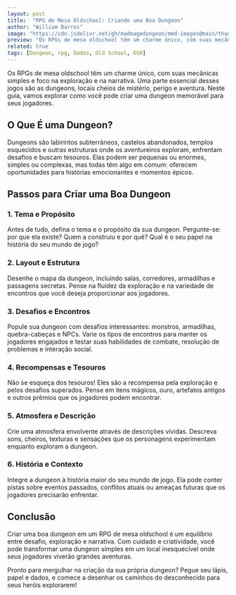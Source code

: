 ```yaml
---
layout: post
title:  "RPG de Mesa Oldschool: Criando uma Boa Dungeon"
author: "William Barros"
image: "https://cdn.jsdelivr.net/gh/madmagedungeon/mmd-images@main/thumb.webp"
preview: "Os RPGs de mesa oldschool têm um charme único, com suas mecânicas simples  ..."
related: true
tags: [Dungeon, rpg, Dados, Old School, OSR]
---
```


Os RPGs de mesa oldschool têm um charme único, com suas mecânicas simples e foco na exploração e na narrativa. Uma parte essencial desses jogos são as dungeons, locais cheios de mistério, perigo e aventura. Neste guia, vamos explorar como você pode criar uma dungeon memorável para seus jogadores.

## O Que É uma Dungeon?

Dungeons são labirintos subterrâneos, castelos abandonados, templos esquecidos e outras estruturas onde os aventureiros exploram, enfrentam desafios e buscam tesouros. Elas podem ser pequenas ou enormes, simples ou complexas, mas todas têm algo em comum: oferecem oportunidades para histórias emocionantes e momentos épicos.

## Passos para Criar uma Boa Dungeon

### 1. **Tema e Propósito**

Antes de tudo, defina o tema e o propósito da sua dungeon. Pergunte-se: por que ela existe? Quem a construiu e por quê? Qual é o seu papel na história do seu mundo de jogo?

### 2. **Layout e Estrutura**

Desenhe o mapa da dungeon, incluindo salas, corredores, armadilhas e passagens secretas. Pense na fluidez da exploração e na variedade de encontros que você deseja proporcionar aos jogadores.

### 3. **Desafios e Encontros**

Popule sua dungeon com desafios interessantes: monstros, armadilhas, quebra-cabeças e NPCs. Varie os tipos de encontros para manter os jogadores engajados e testar suas habilidades de combate, resolução de problemas e interação social.

### 4. **Recompensas e Tesouros**

Não se esqueça dos tesouros! Eles são a recompensa pela exploração e pelos desafios superados. Pense em itens mágicos, ouro, artefatos antigos e outros prêmios que os jogadores podem encontrar.

### 5. **Atmosfera e Descrição**

Crie uma atmosfera envolvente através de descrições vívidas. Descreva sons, cheiros, texturas e sensações que os personagens experimentam enquanto exploram a dungeon.

### 6. **História e Contexto**

Integre a dungeon à história maior do seu mundo de jogo. Ela pode conter pistas sobre eventos passados, conflitos atuais ou ameaças futuras que os jogadores precisarão enfrentar.

## Conclusão

Criar uma boa dungeon em um RPG de mesa oldschool é um equilíbrio entre desafio, exploração e narrativa. Com cuidado e criatividade, você pode transformar uma dungeon simples em um local inesquecível onde seus jogadores viverão grandes aventuras.

Pronto para mergulhar na criação da sua própria dungeon? Pegue seu lápis, papel e dados, e comece a desenhar os caminhos do desconhecido para seus heróis explorarem!
